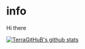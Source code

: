 # info
Hi there

[![TerraGitHuB's github stats](https://github-readme-stats.vercel.app/api?username=TerraGitHuB&?theme=monokai&show_icons=True)](https://github.com/anuraghazra/github-readme-stats)
